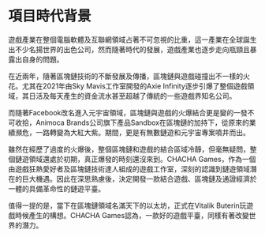 # 項目時代背景

遊戲產業在整個電腦軟體及互聯網領域占著不可忽視的比重，這一產業在全球誕生出不少名揚世界的出色公司，然而隨著時代的發展，遊戲產業也逐步走向瓶頸且暴露出自身的問題。

在近兩年，隨著區塊鏈技術的不斷發展及傳播，區塊鏈與遊戲碰撞出不一樣的火花。尤其在2021年由Sky Mavis工作室開發的Axie Infinity逐步引爆了整個遊戲領域，其日活及每天產生的資金流水甚至超越了傳統的一些遊戲界知名公司。

而隨著Facebook改名進入元宇宙領域，區塊鏈與遊戲的火爆結合更是變的一發不可收拾，Animoca Brands公司旗下產品Sandbox在區塊鏈的加持下，從原來的業績瀕危，一路轉變為大紅大紫。期間，更是有無數鏈遊和元宇宙專案噴井而出。

雖然在經歷了過度的火爆後，整個區塊鏈和遊戲的結合區域冷靜，但毫無疑問，整個鏈遊領域還處於初期，真正爆發的時刻還沒來到。CHACHA Games，作為一個由遊戲狂熱愛好者及區塊鏈技術達人組成的遊戲工作室，深刻的認識到鏈遊領域潛在的巨大機遇。因此在深思熟慮後，決定開發一款結合遊戲、區塊鏈及通證經濟於一體的具備革命性的鏈遊平臺。

值得一提的是，當下在區塊鏈領域名滿天下的以太坊，正式在Vitalik Buterin玩遊戲時候產生的構想。CHACHA Games認為，一款好的遊戲平臺，同樣有著改變世界的潛力。
